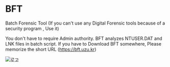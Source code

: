 # BFT
Batch Forensic Tool (If you can't use any Digital Forensic tools because of a security program , Use it)

You don't have to require Admin authority.
BFT analyzes NTUSER.DAT and LNK files in batch script.
If you have to Download BFT somewhere, Please memorize the short URL (https://bft.uzu.kr)

![로고](https://github.com/user-attachments/assets/fba4d1cd-bad5-417f-8bd9-4c674aa980c2)
